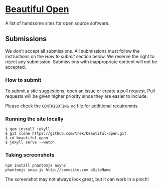 # [Beautiful Open](http://beautifulopen.com)

A list of handsome sites for open source software.

## Submissions
We don't accept all submissions.  All submissions must follow the instructions
on the *How to submit* section below. We reserve the right to reject any
submission. Submissions with inappropriate content will not be accepted.

### How to submit
To submit a site suggestions, [open an issue](https://github.com/trek/beautiful-open/issues/new)
or create a pull request. Pull requests will be given higher priority since they are easier to include.

Please check the [`CONTRIBUTING.md` file](./CONTRIBUTING.md) for additional requiremnts.

### Running the site locally
```
$ gem install jekyll
$ git clone https://github.com/trek/beautiful-open.git
$ cd beautiful-open
$ jekyll serve --watch
```

### Taking screenshots
```
npm install phantomjs async
phantomjs snap.js http://somesite.com aSiteName
```

The screenshot may not always look great, but it can work in a pinch!
